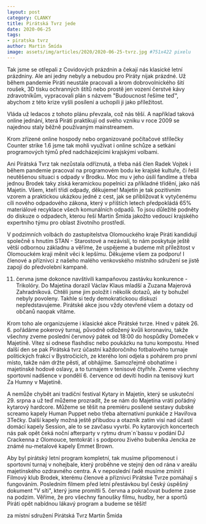 ```yaml
---
layout: post
category: CLANKY
title: Pirátská Tvrz jede
date: 2020-06-25
tags: 
- piratska tvrz 
author: Martin Šmída
image: assets/img/articles/2020/2020-06-25-tvrz.jpg #751x422 pixelu
---
```



Tak jsme se otřepali z Covidových prázdnin a čekají nás klasické letní prázdniny. Ale ani jedny nebyly a nebudou pro Piráty nijak prázdné. Už během pandemie Piráti neustále pracovali a krom dobrovolnického šití roušek, 3D tisku ochranných štítů nebo prostě jen vození čerstvé kávy zdravotníkům, vypracovali plán s názvem "Budoucnost řešíme teď", abychom z této krize vyšli posílení a uchopili ji jako příležitost. 

Vláda už ledacos z tohoto plánu převzala, což nás těší. A například taková online jednání, která Piráti praktikují od svého vzniku v roce 2009 se najednou staly běžně používaným mainstreamem.

Krom zřízené online hospody nebo organizované počítačové střílečky Counter strike 1.6  jsme tak mohli využívat i online schůze a setkání programových týmů před nadcházejícími krajskými volbami. 

Ani Pirátská Tvrz tak nezůstala odříznutá, a třeba náš člen Radek Vojtek i během pandemie pracoval na programovém bodu ke krajské kultuře, či řešil neutěšenou situaci s odpady v Brodku. Moc mu v jeho úsilí fandíme a třeba jednou Brodek taky získá keramickou popelnici za příkladné třídění, jako náš Majetín. Všem, kteří třídí odpady, děkujeme! Majetín je tak pozitivním vzorem a praktickou ukázkou jedné z cest, jak se přibližovat k vytyčenému cíli nového odpadového zákona, který v příštích letech předpokládá 65% materiálové recyklace všech komunálních odpadů.  To jsou důležité podněty do diskuze o odpadech, kterou řeší Martin Šmída jakožto vedoucí krajského expertního týmu pro oblast životního prostředí.

V podzimních volbách do zastupitelstva Olomouckého kraje Piráti kandidují společně s hnutím STAN - Starostové a nezávislí, to nám poskytuje ještě větší odbornou základnu a věříme, že uspějeme a budeme mít příležitost v Olomouckém kraji měnit věci k lepšímu. Děkujeme všem za podporu!
I členové a příznivci z našeho malého venkovského místního sdružení se jistě zapojí do předvolební kampaně. 

11. června jsme dokonce navštívili kampaňovou zastávku konkurence - Trikolóry. Do Majetína dorazil Václav Klaus mladší a Zuzana Majerová Zahradníková. Chtěli jsme jim položit i několik dotazů, ale ty bohužel nebyly povoleny. Takhle si tedy demokratickoou diskuzi nepředstavujeme. Pirátské akce jsou vždy otevřené všem a dotazy od občanů naopak vítáme. 

Krom toho ale organizujeme i klasické akce Pirátské tvrze. Hned v pátek 26. 6. pořádáme pokerový turnaj, původně odložený kvůli koronaviru, takže všechny zveme poslední červnový pátek od 18:00 do hospůdky Domeček v Majetíně. Vítez si odnese flashdisc nebo poukázku na tunu kompostu. Hned další den se pak Pirátská tvrz účastní každoročního fotbalového turnaje politických frakcí v Bystročicích, ze kterého loni odjela s pohárem pro první místo, takže nám držte pěsti, ať obhájíme.
Samozřejmě obohatíme i majetínské hodové oslavy, a to turnajem v tenisové čtyřhře. Zveme všechny sportovní nadšence v pondělí 6. července od devíti hodin na tenisový kurt Za Humny v Majetíně. 

A nemůže chybět ani tradiční festival Kytary in Majetín, který se uskuteční 29. srpna a už teď můžeme prozradit, že se nám do Majetína vrátí pořádný kytarový hardcore. Můžeme se těšit na premiéru posílené sestavy dubské screamo kapely Human Puppet nebo třeba alternativní punkáče z Havířova 3Tečky. Další kapely možná ještě přibudou a otazník zatím visí nad účastí domácí kapely Session, ale to se zavčasu vyvrbí. Po kytarových koncertech nás pak opět čeká noční afterparty v rytmu drum´n´bassu v podání DJ Crackenna z Olomouce, tentokrát i s podporou živého bubeníka Jencka ze známé nu-metalové kapely Emmet Brown. 

Aby byl pirátský letní program kompletní, tak musíme připomenout i sportovní turnaj v nohejbale, který proběhne ve stejný den od rána v areálu majetínského ozdravného centra. A v neposlední řadě musíme zmínit i Filmový klub Brodek, kterému členové a příznivci Pirátské Tvrze pomáhají s fungováním. Posledním filmem před letní přestávkou byl český úspěšný dokument "V síti", který jsme promítli 5. června a pokračovat budeme zase na podzim. Věříme, že pro všechny fanoušky filmu, hudby, her a sportů Piráti opět nabídnou lákavý program a budeme se těšit!

za místní sdružení Pirátská Tvrz
Martin Šmída
